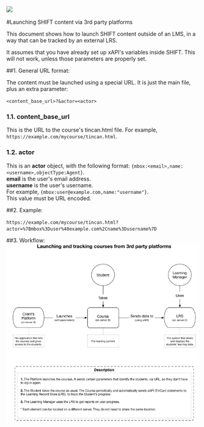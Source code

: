 ![](http://assets.shiftelearning.com/logo/logo_s.png)

#Launching SHIFT content via 3rd party platforms

This document shows how to launch SHIFT content outside of an LMS, in a way that can be tracked by an external LRS.

It assumes that you have already set up xAPI's variables inside SHIFT. This will not work, unless those parameters are properly set.

##1. General URL format:

The content must be launched using a special URL. It is just the main file, plus an extra parameter:

`<content_base_url>?&actor=<actor>`

### 1.1. content_base_url
This is the URL to the course's tincan.html file. For example, `https://example.com/mycourse/tincan.html`.

### 1.2. actor
This is an **actor** object, with the following format:
`{mbox:<email>,name:<username>,objectType:Agent}`.  
**email** is the user's email address.  
**username** is the user's username.  
For example, `{mbox:user@example.com,name:"username"}`.  
This value must be URL encoded.

##2. Example:

`https://example.com/mycourse/tincan.html?actor=%7Bmbox%3Duser%40example.com%2Cname%3Dusername%7D`

##3. Workflow:
![](3rdparty_xapi_workflow.png)
